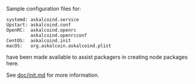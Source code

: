 Sample configuration files for:
```
systemd: askalcoind.service
Upstart: askalcoind.conf
OpenRC:  askalcoind.openrc
         askalcoind.openrcconf
CentOS:  askalcoind.init
macOS:   org.askalcoin.askalcoind.plist
```
have been made available to assist packagers in creating node packages here.

See [doc/init.md](../../doc/init.md) for more information.
